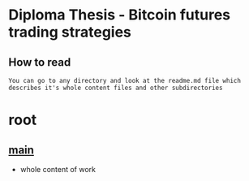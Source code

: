 # Diploma Thesis - Bitcoin futures trading strategies

## How to read
    You can go to any directory and look at the readme.md file which describes it's whole content files and other subdirectories

# root

## [main](https://github.com/devAdam117/futures-trading-strategies-bitcoin-dp/tree/main/main)
- whole content of work